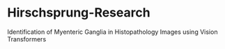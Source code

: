 # Hirschsprung-Research
Identification of Myenteric Ganglia in Histopathology Images using Vision Transformers
